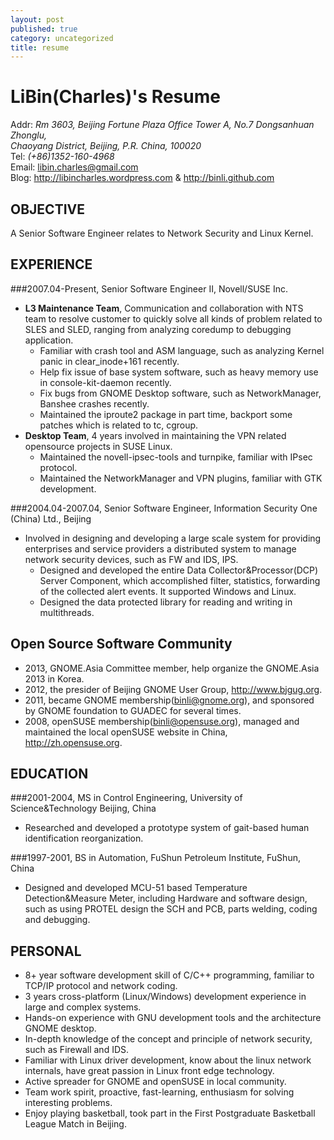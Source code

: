 ```yaml
---
layout: post
published: true
category: uncategorized
title: resume
---
```

LiBin(Charles)'s Resume
==============
Addr: *Rm 3603, Beijing Fortune Plaza Office Tower A, No.7 Dongsanhuan Zhonglu,*   
*Chaoyang District, Beijing, P.R. China, 100020*  
Tel: *(+86)1352-160-4968*  
Email: <libin.charles@gmail.com>   
Blog: <http://libincharles.wordpress.com> & <http://binli.github.com>  

OBJECTIVE
--------
A Senior Software Engineer relates to Network Security and Linux Kernel.

EXPERIENCE
--------
###2007.04-Present, Senior Software Engineer II, Novell/SUSE Inc.
* **L3 Maintenance Team**, Communication and collaboration with NTS team to resolve customer to quickly solve all kinds of problem related to SLES and SLED, ranging from analyzing coredump to debugging application.   
    * Familiar with crash tool and ASM language, such as analyzing Kernel panic in clear_inode+161 recently.
    * Help fix issue of base system software, such as heavy memory use in console-kit-daemon recently.
    * Fix bugs from GNOME Desktop software, such as NetworkManager, Banshee crashes recently.
    * Maintained the iproute2 package in part time, backport some patches which is related to tc, cgroup.
* **Desktop Team**, 4 years involved in maintaining the VPN related opensource projects in SUSE Linux.   
    * Maintained the novell-ipsec-tools and turnpike, familiar with IPsec protocol.   
    * Maintained the NetworkManager and VPN plugins, familiar with GTK development.   

###2004.04-2007.04, Senior Software Engineer, Information Security One (China) Ltd., Beijing
* Involved in designing and developing a large scale system for providing enterprises and service providers a distributed system to manage network security devices, such as FW and IDS, IPS.   
    * Designed and developed the entire Data Collector&Processor(DCP) Server Component, which accomplished filter, statistics, forwarding of the collected alert events. It supported Windows and Linux.   
    * Designed the data protected library for reading and writing in multithreads.   

Open Source Software Community
--------
* 2013, GNOME.Asia Committee member, help organize the GNOME.Asia 2013 in Korea. 
* 2012, the presider of Beijing GNOME User Group, <http://www.bjgug.org>.  
* 2011, became GNOME membership(<binli@gnome.org>), and sponsored by GNOME foundation to GUADEC for several times.  
* 2008, openSUSE membership(<binli@opensuse.org>), managed and maintained the local openSUSE website in China, <http://zh.opensuse.org>.  

EDUCATION
--------
###2001-2004, MS in Control Engineering, University of Science&Technology Beijing, China
* Researched and developed a prototype system of gait-based human identification reorganization.

###1997-2001, BS in Automation, FuShun Petroleum Institute, FuShun, China
* Designed and developed MCU-51 based Temperature Detection&Measure Meter, including Hardware and software design, such as using PROTEL design the SCH and PCB, parts welding, coding and debugging.

PERSONAL
--------
* 8+ year software development skill of C/C++ programming, familiar to TCP/IP protocol and network coding.  
* 3 years cross-platform (Linux/Windows) development experience in large and complex systems.  
* Hands-on experience with GNU development tools and the architecture GNOME desktop.  
* In-depth knowledge of the concept and principle of network security, such as Firewall and IDS.  
* Familiar with Linux driver development, know about the linux network internals, have great passion in Linux front edge technology.  
* Active spreader for GNOME and openSUSE in local community.  
* Team work spirit, proactive, fast-learning, enthusiasm for solving interesting problems.  
* Enjoy playing basketball, took part in the First Postgraduate Basketball League Match in Beijing.  
